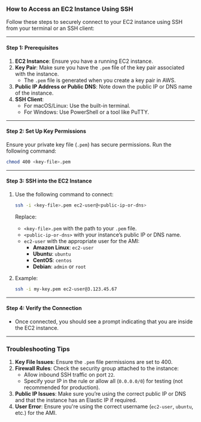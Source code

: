 ### **How to Access an EC2 Instance Using SSH**

Follow these steps to securely connect to your EC2 instance using SSH from your terminal or an SSH client:

---

#### **Step 1: Prerequisites**
1. **EC2 Instance**: Ensure you have a running EC2 instance.
2. **Key Pair**: Make sure you have the `.pem` file of the key pair associated with the instance.
   - The `.pem` file is generated when you create a key pair in AWS.
3. **Public IP Address or Public DNS**: Note down the public IP or DNS name of the instance.
4. **SSH Client**:
   - For macOS/Linux: Use the built-in terminal.
   - For Windows: Use PowerShell or a tool like PuTTY.

---

#### **Step 2: Set Up Key Permissions**
Ensure your private key file (`.pem`) has secure permissions. Run the following command:

```bash
chmod 400 <key-file>.pem
```

---

#### **Step 3: SSH into the EC2 Instance**
1. Use the following command to connect:

   ```bash
   ssh -i <key-file>.pem ec2-user@<public-ip-or-dns>
   ```

   Replace:
   - `<key-file>.pem` with the path to your `.pem` file.
   - `<public-ip-or-dns>` with your instance’s public IP or DNS name.
   - `ec2-user` with the appropriate user for the AMI:
     - **Amazon Linux**: `ec2-user`
     - **Ubuntu**: `ubuntu`
     - **CentOS**: `centos`
     - **Debian**: `admin` or `root`

2. Example:

   ```bash
   ssh -i my-key.pem ec2-user@3.123.45.67
   ```

---

#### **Step 4: Verify the Connection**
- Once connected, you should see a prompt indicating that you are inside the EC2 instance.

---

### **Troubleshooting Tips**
1. **Key File Issues**: Ensure the `.pem` file permissions are set to 400.  
2. **Firewall Rules**: Check the security group attached to the instance:
   - Allow inbound SSH traffic on port `22`.
   - Specify your IP in the rule or allow all (`0.0.0.0/0`) for testing (not recommended for production).  
3. **Public IP Issues**: Make sure you’re using the correct public IP or DNS and that the instance has an Elastic IP if required.  
4. **User Error**: Ensure you're using the correct username (`ec2-user`, `ubuntu`, etc.) for the AMI.
